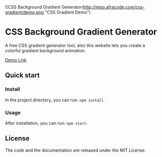 ![CSS Background Gradient Generator(http://repo.afracode.com/css-gradient/demo.png "CSS Gradient Demo")

# CSS Background Gradient Generator

A free CSS gradient generator tool, also this website lets you create a colorful gradient background animation.

[Demo Link](http://repo.afracode.com/css-gradient/)

## Quick start

### Install

In the project directory, you can run: `npm install`.

### Usage

After installation, you can run: `npm start`.

## License

The code and the documentation are released under the MIT License.
